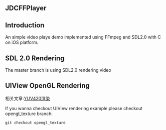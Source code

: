 ## JDCFFPlayer

## Introduction
An simple video playe demo implemented using FFmpeg and SDL2.0 with C on iOS platform. 

## SDL 2.0 Rendering
The master branch is using SDL2.0 rendering video

## UIView OpenGL Rendering

相关文章:[YUV420渲染](http://www.jidongchen.com/post/2017-05-16-shi-pin-yuv420xuan-ran-ios-opengl-es)


If you wanna checkout UIView rendering example please checkout opengl_texture branch.
```
git checkout opengl_texture
```
